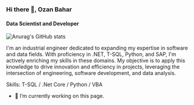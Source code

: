 ### Hi there 👋, Ozan Bahar
#### Data Scientist and Developer

![Anurag's GitHub stats](https://github-readme-stats.vercel.app/api?username=ozanbahar&show_icons=true)

I'm an industrial engineer dedicated to expanding my expertise in software and data fields. With proficiency in .NET, T-SQL, Python, and SAP, I'm actively enriching my skills in these domains.
My objective is to apply this knowledge to drive innovation and efficiency in projects, leveraging the intersection of engineering, software development, and data analysis.

Skills: T-SQL / .Net Core / Python  / VBA 

- 🔭 I’m currently working on this page. 

<!--
**ozanbahar/ozanbahar** is a ✨ _special_ ✨ repository because its `README.md` (this file) appears on your GitHub profile.
### Hi there 👋
![Data Scientist and Development](https://media.licdn.com/dms/image/D4D12AQGxBxdip0Whyw/article-cover_image-shrink_600_2000/0/1691256426243?e=1713398400&v=beta&t=20kWXHLpwzzvzkU8xXuWPYCMERIzbkdDkAYHXo6ZbNA)
Here are some ideas to get you started:
[![Anurag's GitHub stats](https://github-readme-stats.vercel.app/api?username=ozanbahar)](https://github.com/anuraghazra/github-readme-stats)

![Anurag's GitHub stats](https://github-readme-stats.vercel.app/api?username=ozanbahar&hide=contribs,prs)


- 🔭 I’m currently working on ...
- 🌱 I’m currently learning ...
- 👯 I’m looking to collaborate on ...
- 🤔 I’m looking for help with ...
- 💬 Ask me about ...
- 📫 How to reach me: ...
- 😄 Pronouns: ...
- ⚡ Fun fact: ...
-->
